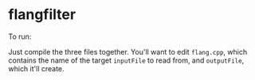 # flangfilter
To run:

Just compile the three files together.
You'll want to edit `flang.cpp`, which contains the name of the target `inputFile` to read from, and `outputFile`, which it'll create.
